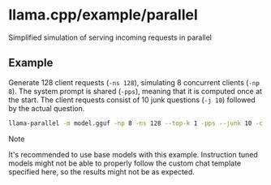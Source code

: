 # llama.cpp/example/parallel

Simplified simulation of serving incoming requests in parallel

## Example

Generate 128 client requests (`-ns 128`), simulating 8 concurrent clients (`-np 8`). The system prompt is shared (`-pps`), meaning that it is computed once at the start. The client requests consist of 10 junk questions (`-j 10`) followed by the actual question.

```bash
llama-parallel -m model.gguf -np 8 -ns 128 --top-k 1 -pps --junk 10 -c 16384
```

> [!NOTE]
> It's recommended to use base models with this example. Instruction tuned models might not be able to properly follow the custom chat template specified here, so the results might not be as expected.
